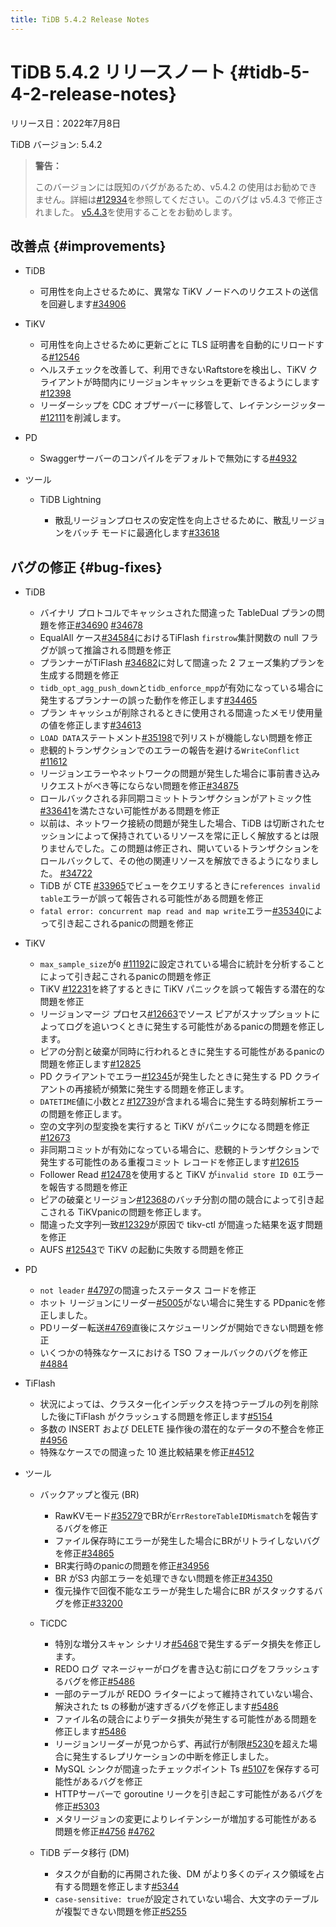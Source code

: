 ```yaml
---
title: TiDB 5.4.2 Release Notes
---
```


# TiDB 5.4.2 リリースノート {#tidb-5-4-2-release-notes}

リリース日：2022年7月8日

TiDB バージョン: 5.4.2

> **警告：**
>
> このバージョンには既知のバグがあるため、v5.4.2 の使用はお勧めできません。詳細は[#12934](https://github.com/tikv/tikv/issues/12934)を参照してください。このバグは v5.4.3 で修正されました。 [v5.4.3](/releases/release-5.4.3.md)を使用することをお勧めします。

## 改善点 {#improvements}

-   TiDB

    -   可用性を向上させるために、異常な TiKV ノードへのリクエストの送信を回避します[#34906](https://github.com/pingcap/tidb/issues/34906)

-   TiKV

    -   可用性を向上させるために更新ごとに TLS 証明書を自動的にリロードする[#12546](https://github.com/tikv/tikv/issues/12546)
    -   ヘルスチェックを改善して、利用できないRaftstoreを検出し、TiKV クライアントが時間内にリージョンキャッシュを更新できるようにします[#12398](https://github.com/tikv/tikv/issues/12398)
    -   リーダーシップを CDC オブザーバーに移管して、レイテンシージッター[#12111](https://github.com/tikv/tikv/issues/12111)を削減します。

-   PD

    -   Swaggerサーバーのコンパイルをデフォルトで無効にする[#4932](https://github.com/tikv/pd/issues/4932)

-   ツール

    -   TiDB Lightning

        -   散乱リージョンプロセスの安定性を向上させるために、散乱リージョンをバッチ モードに最適化します[#33618](https://github.com/pingcap/tidb/issues/33618)

## バグの修正 {#bug-fixes}

-   TiDB

    -   バイナリ プロトコルでキャッシュされた間違った TableDual プランの問題を修正[#34690](https://github.com/pingcap/tidb/issues/34690) [#34678](https://github.com/pingcap/tidb/issues/34678)
    -   EqualAll ケース[#34584](https://github.com/pingcap/tidb/issues/34584)におけるTiFlash `firstrow`集計関数の null フラグが誤って推論される問題を修正
    -   プランナーがTiFlash [#34682](https://github.com/pingcap/tidb/issues/34682)に対して間違った 2 フェーズ集約プランを生成する問題を修正
    -   `tidb_opt_agg_push_down`と`tidb_enforce_mpp`が有効になっている場合に発生するプランナーの誤った動作を修正します[#34465](https://github.com/pingcap/tidb/issues/34465)
    -   プラン キャッシュが削除されるときに使用される間違ったメモリ使用量の値を修正します[#34613](https://github.com/pingcap/tidb/issues/34613)
    -   `LOAD DATA`ステートメント[#35198](https://github.com/pingcap/tidb/issues/35198)で列リストが機能しない問題を修正
    -   悲観的トランザクションでのエラーの報告を避ける`WriteConflict` [#11612](https://github.com/tikv/tikv/issues/11612)
    -   リージョンエラーやネットワークの問題が発生した場合に事前書き込みリクエストがべき等にならない問題を修正[#34875](https://github.com/pingcap/tidb/issues/34875)
    -   ロールバックされる非同期コミットトランザクションがアトミック性[#33641](https://github.com/pingcap/tidb/issues/33641)を満たさない可能性がある問題を修正
    -   以前は、ネットワーク接続の問題が発生した場合、TiDB は切断されたセッションによって保持されているリソースを常に正しく解放するとは限りませんでした。この問題は修正され、開いているトランザクションをロールバックして、その他の関連リソースを解放できるようになりました。 [#34722](https://github.com/pingcap/tidb/issues/34722)
    -   TiDB が CTE [#33965](https://github.com/pingcap/tidb/issues/33965)でビューをクエリするときに`references invalid table`エラーが誤って報告される可能性がある問題を修正
    -   `fatal error: concurrent map read and map write`エラー[#35340](https://github.com/pingcap/tidb/issues/35340)によって引き起こされるpanicの問題を修正

-   TiKV

    -   `max_sample_size`が`0` [#11192](https://github.com/tikv/tikv/issues/11192)に設定されている場合に統計を分析することによって引き起こされるpanicの問題を修正
    -   TiKV [#12231](https://github.com/tikv/tikv/issues/12231)を終了するときに TiKV パニックを誤って報告する潜在的な問題を修正
    -   リージョンマージ プロセス[#12663](https://github.com/tikv/tikv/issues/12663)でソース ピアがスナップショットによってログを追いつくときに発生する可能性があるpanicの問題を修正します。
    -   ピアの分割と破棄が同時に行われるときに発生する可能性があるpanicの問題を修正します[#12825](https://github.com/tikv/tikv/issues/12825)
    -   PD クライアントでエラー[#12345](https://github.com/tikv/tikv/issues/12345)が発生したときに発生する PD クライアントの再接続が頻繁に発生する問題を修正します。
    -   `DATETIME`値に小数と`Z` [#12739](https://github.com/tikv/tikv/issues/12739)が含まれる場合に発生する時刻解析エラーの問題を修正します。
    -   空の文字列の型変換を実行すると TiKV がパニックになる問題を修正[#12673](https://github.com/tikv/tikv/issues/12673)
    -   非同期コミットが有効になっている場合に、悲観的トランザクションで発生する可能性のある重複コミット レコードを修正します[#12615](https://github.com/tikv/tikv/issues/12615)
    -   Follower Read [#12478](https://github.com/tikv/tikv/issues/12478)を使用すると TiKV が`invalid store ID 0`エラーを報告する問題を修正
    -   ピアの破棄とリージョン[#12368](https://github.com/tikv/tikv/issues/12368)のバッチ分割の間の競合によって引き起こされる TiKVpanicの問題を修正します。
    -   間違った文字列一致[#12329](https://github.com/tikv/tikv/issues/12329)が原因で tikv-ctl が間違った結果を返す問題を修正
    -   AUFS [#12543](https://github.com/tikv/tikv/issues/12543)で TiKV の起動に失敗する問題を修正

-   PD

    -   `not leader` [#4797](https://github.com/tikv/pd/issues/4797)の間違ったステータス コードを修正
    -   ホット リージョンにリーダー[#5005](https://github.com/tikv/pd/issues/5005)がない場合に発生する PDpanicを修正しました。
    -   PDリーダー転送[#4769](https://github.com/tikv/pd/issues/4769)直後にスケジューリングが開始できない問題を修正
    -   いくつかの特殊なケースにおける TSO フォールバックのバグを修正[#4884](https://github.com/tikv/pd/issues/4884)

-   TiFlash

    -   状況によっては、クラスター化インデックスを持つテーブルの列を削除した後にTiFlash がクラッシュする問題を修正します[#5154](https://github.com/pingcap/tiflash/issues/5154)
    -   多数の INSERT および DELETE 操作後の潜在的なデータの不整合を修正[#4956](https://github.com/pingcap/tiflash/issues/4956)
    -   特殊なケースでの間違った 10 進比較結果を修正[#4512](https://github.com/pingcap/tiflash/issues/4512)

-   ツール

    -   バックアップと復元 (BR)

        -   RawKVモード[#35279](https://github.com/pingcap/tidb/issues/35279)でBRが`ErrRestoreTableIDMismatch`を報告するバグを修正
        -   ファイル保存時にエラーが発生した場合にBRがリトライしないバグを修正[#34865](https://github.com/pingcap/tidb/issues/34865)
        -   BR実行時のpanicの問題を修正[#34956](https://github.com/pingcap/tidb/issues/34956)
        -   BR がS3 内部エラーを処理できない問題を修正[#34350](https://github.com/pingcap/tidb/issues/34350)
        -   復元操作で回復不能なエラーが発生した場合にBR がスタックするバグを修正[#33200](https://github.com/pingcap/tidb/issues/33200)

    -   TiCDC

        -   特別な増分スキャン シナリオ[#5468](https://github.com/pingcap/tiflow/issues/5468)で発生するデータ損失を修正します。
        -   REDO ログ マネージャーがログを書き込む前にログをフラッシュするバグを修正[#5486](https://github.com/pingcap/tiflow/issues/5486)
        -   一部のテーブルが REDO ライターによって維持されていない場合、解決された ts の移動が速すぎるバグを修正します[#5486](https://github.com/pingcap/tiflow/issues/5486)
        -   ファイル名の競合によりデータ損失が発生する可能性がある問題を修正します[#5486](https://github.com/pingcap/tiflow/issues/5486)
        -   リージョンリーダーが見つからず、再試行が制限[#5230](https://github.com/pingcap/tiflow/issues/5230)を超えた場合に発生するレプリケーションの中断を修正しました。
        -   MySQL シンクが間違ったチェックポイント Ts [#5107](https://github.com/pingcap/tiflow/issues/5107)を保存する可能性があるバグを修正
        -   HTTPサーバーで goroutine リークを引き起こす可能性があるバグを修正[#5303](https://github.com/pingcap/tiflow/issues/5303)
        -   メタリージョンの変更によりレイテンシーが増加する可能性がある問題を修正[#4756](https://github.com/pingcap/tiflow/issues/4756) [#4762](https://github.com/pingcap/tiflow/issues/4762)

    -   TiDB データ移行 (DM)

        -   タスクが自動的に再開された後、DM がより多くのディスク領域を占有する問題を修正します[#5344](https://github.com/pingcap/tiflow/issues/5344)
        -   `case-sensitive: true`が設定されていない場合、大文字のテーブルが複製できない問題を修正[#5255](https://github.com/pingcap/tiflow/issues/5255)
